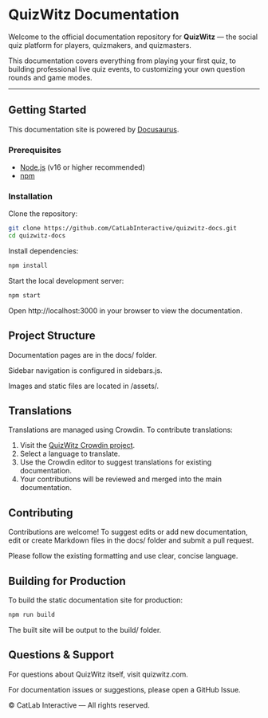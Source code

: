 # QuizWitz Documentation

Welcome to the official documentation repository for **QuizWitz** — the social quiz platform for players, quizmakers, and quizmasters.

This documentation covers everything from playing your first quiz, to building professional live quiz events, to customizing your own question rounds and game modes.

---

## Getting Started

This documentation site is powered by [Docusaurus](https://docusaurus.io/).

### Prerequisites

- [Node.js](https://nodejs.org/) (v16 or higher recommended)
- [npm](https://www.npmjs.com/)

### Installation

Clone the repository:

```bash
git clone https://github.com/CatLabInteractive/quizwitz-docs.git
cd quizwitz-docs
```

Install dependencies:

```bash
npm install
``` 

Start the local development server:

```bash
npm start
```

Open http://localhost:3000 in your browser to view the documentation.

## Project Structure
Documentation pages are in the docs/ folder.

Sidebar navigation is configured in sidebars.js.

Images and static files are located in /assets/.

## Translations
Translations are managed using Crowdin. To contribute translations:
1. Visit the [QuizWitz Crowdin project](https://crowdin.com/project/quizwitz-documentation).
2. Select a language to translate.
3. Use the Crowdin editor to suggest translations for existing documentation.
4. Your contributions will be reviewed and merged into the main documentation.

## Contributing
Contributions are welcome!
To suggest edits or add new documentation, edit or create Markdown files in the docs/ folder and submit a pull request.

Please follow the existing formatting and use clear, concise language.

## Building for Production
To build the static documentation site for production:

```bash
npm run build
```

The built site will be output to the build/ folder.

## Questions & Support
For questions about QuizWitz itself, visit quizwitz.com.

For documentation issues or suggestions, please open a GitHub Issue.

© CatLab Interactive — All rights reserved.